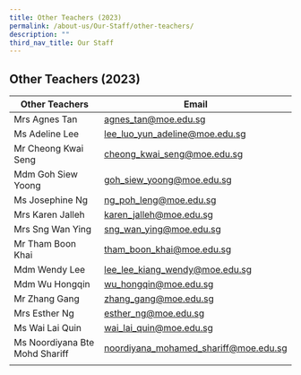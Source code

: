 ```yaml
---
title: Other Teachers (2023)
permalink: /about-us/Our-Staff/other-teachers/
description: ""
third_nav_title: Our Staff
---
```

## Other Teachers (2023)

| Other Teachers  | Email  |
|-|---|
| Mrs Agnes Tan  | [agnes\_tan@moe.edu.sg](mailto:agnes_tan@moe.edu.sg)  |
| Ms Adeline Lee  | [lee\_luo\_yun\_adeline@moe.edu.sg](mailto:lee_luo_yun_adeline@moe.edu.sg)  |
| Mr Cheong Kwai Seng  | [cheong\_kwai\_seng@moe.edu.sg](mailto:cheong_kwai_seng@moe.edu.sg)  |
| Mdm Goh Siew Yoong  | [goh\_siew\_yoong@moe.edu.sg](mailto:goh_siew_yoong@moe.edu.sg)  |
| Ms Josephine Ng  | [ng\_poh\_leng@moe.edu.sg](mailto:ng_poh_leng@moe.edu.sg)  |
| Mrs Karen Jalleh  | [karen\_jalleh@moe.edu.sg](mailto:karen_jalleh@moe.edu.sg)  |
| Mrs Sng Wan Ying  | [sng\_wan\_ying@moe.edu.sg](mailto:sng_wan_ying@moe.edu.sg)  |
| Mr Tham Boon Khai  | [tham\_boon\_khai@moe.edu.sg](mailto:tham_boon_khai@moe.edu.sg)  |
| Mdm Wendy Lee  | [lee\_lee\_kiang\_wendy@moe.edu.sg](mailto:lee_lee_kiang_wendy@moe.edu.sg)  |
| Mdm Wu Hongqin  | [wu\_hongqin@moe.edu.sg](mailto:wu_hongqin@moe.edu.sg)  |
| Mr Zhang Gang  | [zhang\_gang@moe.edu.sg](mailto:zhang_gang@moe.edu.sg)  |
| Mrs Esther Ng  | [esther\_ng@moe.edu.sg](mailto:esther_ng@moe.edu.sg)  |
| Ms Wai Lai Quin | [wai\_lai\_quin@moe.edu.sg](mailto:wai_lai_quin@moe.edu.sg)  |
| Ms Noordiyana Bte Mohd Shariff  | [noordiyana\_mohamed\_shariff@moe.edu.sg](mailto:noordiyana_mohamed_shariff@moe.edu.sg)  |
|   |   |
